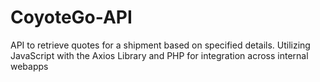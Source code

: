 # CoyoteGo-API
API to retrieve quotes for a shipment based on specified details. Utilizing JavaScript with the Axios Library and PHP for integration across internal webapps
